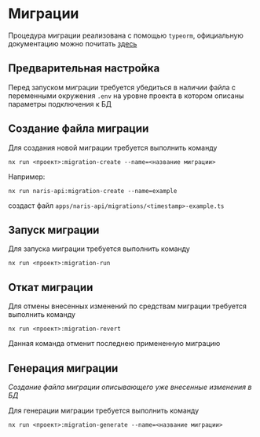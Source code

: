 Миграции
========

Процедура миграции реализована с помощью `typeorm`, официальную документацию можно почитать [здесь](https://orkhan.gitbook.io/typeorm/docs/migrations)

## Предварительная настройка

Перед запуском миграции требуется убедиться в наличии файла с переменными окружения `.env` на уровне проекта в котором описаны параметры подключения к БД

## Создание файла миграции

Для создания новой миграции требуется выполнить команду 
```
nx run <проект>:migration-create --name=<название миграции>
```
Например:
```
nx run naris-api:migration-create --name=example
```
создаст файл `apps/naris-api/migrations/<timestamp>-example.ts`

## Запуск миграции

Для запуска миграции требуется выполнить команду 
```
nx run <проект>:migration-run
```

## Откат миграции

Для отмены внесенных изменений по средствам миграции требуется выполнить команду 
```
nx run <проект>:migration-revert
```
Данная команда отменит последнею примененную миграцию

## Генерация миграции

<i>Создание файла миграции описывающего уже внесенные изменения в БД</i>

Для генерации миграции требуется выполнить команду 
```
nx run <проект>:migration-generate --name=<название миграции>
```